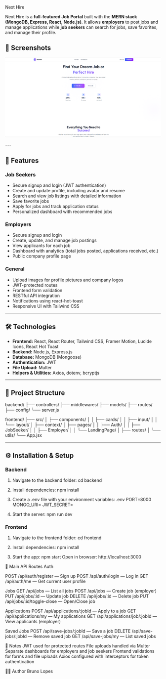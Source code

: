 Next Hire

Next Hire is a **full-featured Job Portal** built with the **MERN stack (MongoDB, Express, React, Node.js)**. It allows **employers** to post jobs and manage applications while **job seekers** can search for jobs, save favorites, and manage their profile.
## 📝 Screenshots
<p> <img src="/frontend/NextHire/public/1.png"> </p>
---

## 📝 Features

### Job Seekers
- Secure signup and login (JWT authentication)
- Create and update profile, including avatar and resume
- Search and view job listings with detailed information
- Save favorite jobs
- Apply for jobs and track application status
- Personalized dashboard with recommended jobs

### Employers
- Secure signup and login
- Create, update, and manage job postings
- View applicants for each job
- Dashboard with analytics (total jobs posted, applications received, etc.)
- Public company profile page

### General
- Upload images for profile pictures and company logos
- JWT-protected routes
- Frontend form validation
- RESTful API integration
- Notifications using react-hot-toast
- Responsive UI with Tailwind CSS

---

## 🛠 Technologies

- **Frontend:** React, React Router, Tailwind CSS, Framer Motion, Lucide Icons, React Hot Toast
- **Backend:** Node.js, Express.js
- **Database:** MongoDB (Mongoose)
- **Authentication:** JWT
- **File Upload:** Multer
- **Helpers & Utilities:** Axios, dotenv, bcryptjs

---

## 📁 Project Structure
backend/
├── controllers/
├── middlewares/
├── models/
├── routes/
├── config/
└── server.js

frontend/
├── src/
│ ├── components/
│ │ ├── cards/
│ │ ├── input/
│ │ └── layout/
│ ├── context/
│ ├── pages/
│ │ ├── Auth/
│ │ ├── JobSeeker/
│ │ ├── Employer/
│ │ └── LandingPage/
│ ├── routes/
│ └── utils/
└── App.jsx

---

## ⚙️ Installation & Setup

### Backend
1. Navigate to the backend folder:
cd backend

2. Install dependencies:
npm install

3. Create a .env file with your environment variables:
.env
PORT=8000
MONGO_URI=<your-mongodb-uri>
JWT_SECRET=<your-jwt-secret>

4. Start the server:
npm run dev

### Frontend
1. Navigate to the frontend folder:
cd frontend

2. Install dependencies:
npm install

3. Start the app:
npm start
Open in browser: http://localhost:3000

🔗 Main API Routes
Auth

POST /api/auth/register — Sign up
POST /api/auth/login — Log in
GET /api/auth/me — Get current user profile

Jobs
GET /api/jobs — List all jobs
POST /api/jobs — Create job (employer)
PUT /api/jobs/:id — Update job
DELETE /api/jobs/:id — Delete job
PUT /api/jobs/:id/toggle-close — Open/Close job

Applications
POST /api/applications/:jobId — Apply to a job
GET /api/applications/my — My applications
GET /api/applications/job/:jobId — View applicants (employer)

Saved Jobs
POST /api/save-jobs/:jobId — Save a job
DELETE /api/save-jobs/:jobId — Remove saved job
GET /api/save-jobs/my — List saved jobs

📌 Notes
JWT used for protected routes
File uploads handled via Multer
Separate dashboards for employers and job seekers
Frontend validations for forms and file uploads
Axios configured with interceptors for token authentication

👨‍💻 Author
Bruno Lopes
